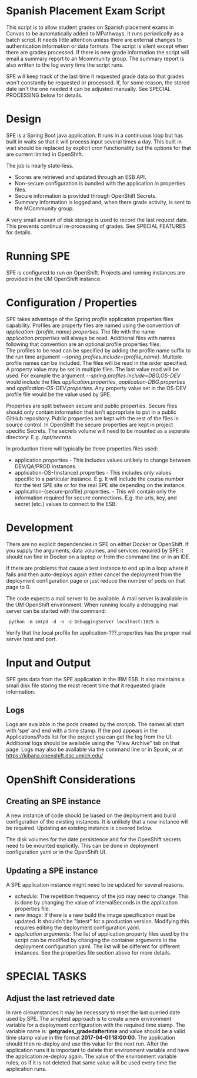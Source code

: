 # Spanish Placement Exam Script

This script is to allow student grades on Spanish placement exams in
Canvas to be automatically added to MPathways.  It runs
periodically as a batch script.  It needs little attention unless
there are external changes to authentication information or data
formats.  The script is silent except when there are grades processed.
If there is new grade information the script will email a 
summary report to an Mcommunity group.  The summary report is also
written to the log every time the script runs.

SPE will keep track of the last time it requested grade data so that
grades won't constantly be requested or processed.  If, for some reason,
the stored date isn't
the one needed it can be adjusted manually.  See SPECIAL PROCESSING below
for details.

# Design
SPE is a Spring Boot java application. It runs in a continuous loop  but has 
built in waits so that it will process input several times a day. This 
built in wait should be replaced by explicit cron functionality but the 
options for that are current  limited in OpenShift.

The job is nearly state-less.  
* Scores are retrieved and updated
through an ESB API.  
* Non-secure configuration is bundled with the
application in properties files.
* Secure information is provided through OpenShift
Secrets. 
* Summary information is logged and, when there grade
activity, is sent to the MCommunity group.

A very small amount of disk storage is used to record the last request
date.  This prevents continual re-processing of grades. 
See SPECIAL FEATURES for details.
 

# Running SPE

SPE is configured to run on OpenShift.  Projects and running instances
are provided in the UM OpenShift instance.

# Configuration / Properties

SPE takes advantage of the Spring *profile* application properties files 
capability. Profiles are property files are named 
using the convention of *application-{profile_name}.properties*.
The file with the name *application.properties* will always be read.  Additional 
files with names following that convention 
are an optional profile properties files.  
The profiles to be read  can be specified by adding the profile name
suffix to the run time 
argument *--spring.profiles.include={profile_name}*. Multiple profile names can
be included. The files will be read in the 
order specified.  A property value may be set in multiple files.  The last value
read will be used. For example the argument *--spring.profiles.include=DBG,OS-DEV* would
include the files *application.properties*, *application-DBG.properties* 
and *application-OS-DEV.properties*.  Any property value set in the OS-DEV
profile file would be the value used by SPE.

Properties are split between secure and public properties. Secure files should
only contain information that isn't appropriate to put in a public GitHub
repository. Public properties are kept with the rest of the files in 
source control.   In OpenShift 
the secure properties are kept in project specific Secrets.  The secrets volume 
will need to be mounted as a seperate directory:  E.g. */opt/secrets*. 

In production there will typically be three properties files used:

 * application.properties - This includes values unlikely to change between DEV/QA/PROD instances.
 * application-OS-{instance}.properties - This includes only values specific to a 
 particular instance.  E.g. It will include the course number for the test SPE site 
 or for the real SPE site depending on the instance.
 * application-{secure-profile}.properties. - This will contain only the 
 information required for secure connections.  E.g. the urls, key, and secret (etc.)
 values to connect to the ESB. 

# Development

There are no explicit dependencies in SPE on either Docker or
OpenShift.  If you supply the arguments, data volumes, and services required
by SPE it should run fine in Docker on a laptop or from the command
line or in an IDE.

If there are problems that cause a test instance to end up in a loop
where it fails and then auto-deploys again either cancel the
deployment from the deployment configuration page or just reduce the
number of pods on that page to 0.

The code expects a mail server to be available.  A mail server is available
in the UM OpenShift environment.  When running locally a debugging mail server
can be started with the command:

<code>    python -m smtpd -d -n -c DebuggingServer localhost:1025 & </code>

Verify that the local profile for application-???.properties has the proper
mail server host and port.  

# Input and Output
SPE gets data from the SPE application in the IBM ESB.  It also
maintains a small disk file storing the most recent time that it requested
grade information.

## Logs

Logs are available in the pods created by the cronjob.  The
names all start with 'spe' and end with a time stamp. If the pod
appears in the Applications/Pods list for the project you can get the
log from the UI. Additional logs should be available using the "View
Archive" tab on that page.  Logs may also be available via the command
line or in Spunk, or at
https://kibana.openshift.dsc.umich.edu/

# OpenShift Considerations

## Creating an SPE instance
A new instance of code should be based on the deployment and build
configuration of the existing instances.  It is unlikely that a new
instance will be required.  Updating an existing instance is covered
below.

The disk volumes for the date persistence and for the OpenShift
secrets need to be mounted explicitly.  This can be done in deployment
configuration yaml or in the OpenShift UI.

## Updating a SPE instance

A SPE application instance might need to be updated for several reasons.

- *schedule*: The repetition frequency of the job may need to change.
This is done by changing the value of intervalSeconds in the
application properties file.
- *new image*: If there is a new build the image specification must be
updated. It shouldn't be "latest" for a production version.  Modifying
this requires editing the deployment configuration yaml.
- *application arguments*:  The list of application property files used by 
the script can
be modified by changing the container arguments in the deployment
configuration yaml. The list will be different for different instances.
See the properties file section above for more details.

# SPECIAL TASKS

## Adjust the last retrieved date

In rare circumstances it may be necessary to reset the last queried
date used by SPE.  The simplest approach is to create a new environment 
variable for a deployment configuration with the required time stamp. 
The variable name is: **getgrades_gradedaftertime** and value 
should be a valid time stamp value in the format **2017-04-01 18:00:00**.  The 
application should then re-deploy and use this value for the next run.  After 
the application runs it is important to delete that environment variable and 
have
the application re-deploy again.  The value of the environment variable rules, 
os if it is not deleted that same value will be used every time the application 
runs.

 
